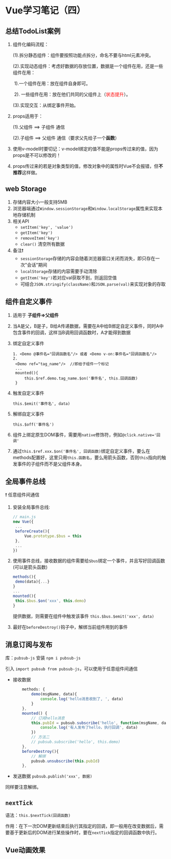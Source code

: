 # Vue学习笔记（四）

## 总结TodoList案例


1. 组件化编码流程：

    (1).拆分静态组件：组件要按照功能点拆分，命名不要与html元素冲突。

    (2).实现动态组件：考虑好数据的存放位置，数据是一个组件在用，还是一些组件在用：

    ​		1).一个组件在用：放在组件自身即可。

    ​		2). 一些组件在用：放在他们共同的父组件上（<span style="color:red">状态提升</span>）。

    (3).实现交互：从绑定事件开始。

2. props适用于：

    (1).父组件 ==> 子组件 通信

    (2).子组件 ==> 父组件 通信（要求父先给子一个**函数**）

3. 使用v-model时要切记：v-model绑定的值不能是props传过来的值，因为props是不可以修改的！

4. props传过来的若是对象类型的值，修改对象中的属性时Vue不会报错，但**不推荐**这样做。

## web Storage

1. 存储内容大小一般支持5MB
2. 浏览器端通过`Window.sessionStorage`和`Window.localStorage`属性来实现本地存储机制
3. 相关API
   - `setItem('key', 'value')`
   - `getItem('key')`
   - `removeItem('key')`
   - `clear()` 清空所有数据
4. 备注:exclamation:
   - `sessionStorage`存储的内容会随着浏览器窗口关闭而消失，即只存在一次"会话"期间
   - `localStorage`存储的内容需要手动清除
   - `getItem('key')`若对应val获取不到，则返回空值
   - 可结合`JSON.stringify(className)`和`JSON.parse(val)`来实现对象的存取

## 组件自定义事件

1. 适用于 **子组件=>父组件**

2. 当A是父，B是子，B给A传递数据，需要在A中给B绑定自定义事件，同时A中包含事件的回调，这样当B调用回调函数时，A才能得到数据

3. 绑定自定义事件

   ```vue
   1. <Demo @事件名="回调函数名"/> 或者 <Demo v-on:事件名="回调函数名"/> 
   2. 
   	<Demo ref="tag_name"/>  //即给子组件一个标记
   	...
   	mounted(){
   		this.$ref.demo.tag_name.$on('事件名', this.回调函数)
   	}
   ```

4. 触发自定义事件

   `this.$emit('事件名', data)`

5. 解绑自定义事件

   `this.$off('事件名')`

6. 组件上绑定原生DOM事件，需要用`native`修饰符，例如`@click.native='回调'`

7. 通过`this.$ref.xxx.$on('事件名', 回调函数)`绑定自定义事件，要么在methods配置好，这里只用`this.函数名`，要么用箭头函数，否则`this`指向的触发事件的子组件而不是父组件本身。

## 全局事件总线

:exclamation: 任意组件间通信

1. 安装全局事件总线:

   ```js
   // main.js
   new Vue({
   	...
   	beforeCreate(){
   		Vue.prototype.$bus = this
   	},
   	...
   })
   ```

2. 使用事件总线，接收数据的组件需要给`$bus`绑定一个事件，并且写好回调函数(可以是箭头函数)

   ```js
   methods(){
   	demo(data){...}
   }
   ...
   mounted(){
   	this.$bus.$on('xxx', this.demo)
   }
   ```

   提供数据，则需要在组件中触发该事件 `this.$bus.$emit('xxx', data)`

3. 最好在`beforeDestroy()`钩子中，解绑当前组件用到的事件

## 消息订阅与发布

库：`pubsub-js` 安装 `npm i pubsub-js`

引入 `import pubsub from pubsub-js`，可以使用于任意组件间通信

- 接收数据

  ```js
      methods: {
          demo(msgName, data){
              console.log('hello消息收到了, ', data)
          }
      },
      mounted() {
          // 订阅hello消息
          this.pubId = pubsub.subscribe('hello', function(msgName, data){
              console.log('有人发布了hello，执行回调', data)
          })
          // 方法二
          // pubsub.subscribe('hello', this.demo)
      },
      beforeDestroy(){
          // 解绑
          pubsub.unsubscribe(this.pubId)
      },
  ```

- 发送数据 `pubsub.publish('xxx', 数据)`

同样要注意解绑。

## `nextTick`

语法：`this.$nextTick(回调函数)`

作用：在下一次DOM更新结束后执行其指定的回调，即一般用在改变数据后，需要基于更新后的DOM进行某些操作时，要在`nextTick`指定的回调函数中执行。

## Vue动画效果

